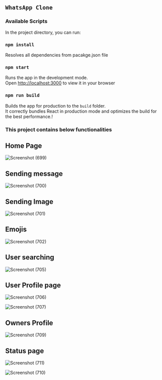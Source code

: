 ## `WhatsApp Clone`

### Available Scripts
In the project directory, you can run:

### `npm install`

Resolves all dependencies from pacakge.json file

### `npm start`

Runs the app in the development mode.\
Open [http://localhost:3000](http://localhost:3000) to view it in your browser

### `npm run build`

Builds the app for production to the `build` folder.\
It correctly bundles React in production mode and optimizes the build for the best performance.!


### This project contains below functionalities

## Home Page
![Screenshot (699)](https://user-images.githubusercontent.com/55983139/157423454-25f79b86-7720-477e-b6a4-b88dcbcaadb6.png)

## Sending message
![Screenshot (700)](https://user-images.githubusercontent.com/55983139/157423973-f26d835e-5745-4b1c-9b64-e9676e8c5699.png)

## Sending Image
![Screenshot (701)](https://user-images.githubusercontent.com/55983139/157424186-d33fc40c-7d99-43c9-9a53-a3461a80ef4c.png)

## Emojis
![Screenshot (702)](https://user-images.githubusercontent.com/55983139/157426894-123b5691-8383-4cfd-b245-7ab77456f830.png)

## User searching
![Screenshot (705)](https://user-images.githubusercontent.com/55983139/157427057-31b97f53-9e11-4d0c-b4f3-b55547f95b59.png)

## User Profile page
![Screenshot (706)](https://user-images.githubusercontent.com/55983139/157427335-e65b6381-bb6f-44d4-b48b-da3dc04fb9af.png)

![Screenshot (707)](https://user-images.githubusercontent.com/55983139/157427465-586d8c94-53cd-4b9e-9b52-32459ed6beed.png)

## Owners Profile
![Screenshot (709)](https://user-images.githubusercontent.com/55983139/157427962-92b15066-9d98-48f1-9e09-8ed45271e8da.png)

## Status page
![Screenshot (711)](https://user-images.githubusercontent.com/55983139/157428209-acc1af2e-2106-414d-b12d-8a7874af4b27.png)

![Screenshot (710)](https://user-images.githubusercontent.com/55983139/157428458-6b81690b-42e7-49bb-9962-55b8c9718e8d.png)
